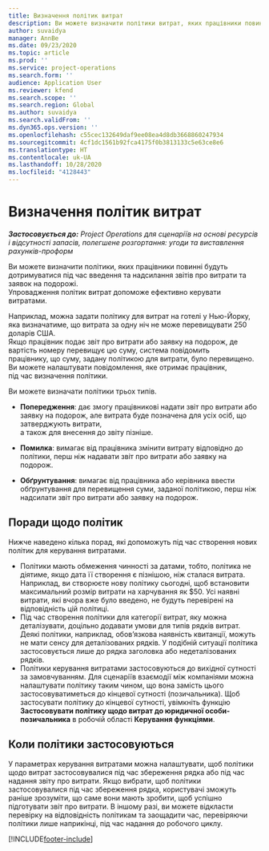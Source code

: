 ```yaml
---
title: Визначення політик витрат
description: Ви можете визначити політики витрат, яких працівники повинні будуть дотримуватися під час введення та надсилання звітів про витрати та заявок на подорожі.
author: suvaidya
manager: AnnBe
ms.date: 09/23/2020
ms.topic: article
ms.prod: ''
ms.service: project-operations
ms.search.form: ''
audience: Application User
ms.reviewer: kfend
ms.search.scope: ''
ms.search.region: Global
ms.author: suvaidya
ms.search.validFrom: ''
ms.dyn365.ops.version: ''
ms.openlocfilehash: c55cec132649daf9ee08ea4d8db3668860247934
ms.sourcegitcommit: 4cf1dc1561b92fca4175f0b3813133c5e63ce8e6
ms.translationtype: HT
ms.contentlocale: uk-UA
ms.lasthandoff: 10/28/2020
ms.locfileid: "4128443"
---
```

# <a name="define-expense-policies"></a>Визначення політик витрат

_**Застосовується до:** Project Operations для сценаріїв на основі ресурсів і відсутності запасів, полегшене розгортання: угоди та виставлення рахунків-проформ_

Ви можете визначити політики, яких працівники повинні будуть дотримуватися під час введення та надсилання звітів про витрати та заявок на подорожі.         
Упровадження політик витрат допоможе ефективно керувати витратами.         

Наприклад, можна задати політику для витрат на готелі у Нью-Йорку, яка визначатиме, що витрата за одну ніч не може перевищувати 250 доларів США.       
Якщо працівник подає звіт про витрати або заявку на подорож, де вартість номеру перевищує цю суму, система повідомить         
працівнику, що суму, задану політикою для витрати, було перевищено. Ви можете налаштувати повідомлення, яке отримає працівник,        
під час визначення політики.      
        
Ви можете визначати політики трьох типів.         
        
- **Попередження**: дає змогу працівникові надати звіт про витрати або заявку на подорож, але витрата буде позначена для усіх осіб, що затверджують витрати,         
  а також для внесення до звіту пізніше.        

- **Помилка**: вимагає від працівника змінити витрату відповідно до політики, перш ніж надавати звіт про витрати або заявку на подорож.        
 
 - **Обґрунтування**: вимагає від працівника або керівника ввести обґрунтування для перевищення суми, заданої політикою, перш ніж надсилати звіт про витрати або заявку на подорож.        

## <a name="policy-tips"></a>Поради щодо політик
Нижче наведено кілька порад, які допоможуть під час створення нових політик для керування витратами. 

- Політики мають обмеження чинності за датами, тобто, політика не діятиме, якщо дата її створення є пізнішою, ніж сталася витрата. Наприклад, ви створюєте нову політику сьогодні, щоб встановити максимальний розмір витрати на харчування як $50. Усі наявні витрати, які вчора вже було введено, не будуть перевірені на відповідність цій політиці.
- Під час створення політики для категорії витрат, яку можна деталізувати, доцільно додавати умови для типів рядків витрат. Деякі політики, наприклад, обов’язкова наявність квитанції, можуть не мати сенсу для деталізованих рядків. У подібній ситуації політика застосовується лише до рядка заголовка або недеталізованих рядків. 
- Політики керування витратами застосовуються до вихідної сутності за замовчуванням. Для сценаріїв взаємодії між компаніями можна налаштувати політику таким чином, що вона замість цього застосовуватиметься до кінцевої сутності (позичальника). Щоб застосувати політику до кінцевої сутності, увімкніть функцію **Застосовувати політику щодо витрат до юридичної особи-позичальника** в робочій області **Керування функціями**.

## <a name="when-to-evaluate-policies"></a>Коли політики застосовуються

У параметрах керування витратами можна налаштувати, щоб політики щодо витрат застосовувалися під час збереження рядка або під час надання звіту про витрати. Якщо вибрати, щоб політики застосовувалися під час збереження рядка, користувачі зможуть раніше зрозуміти, що саме вони мають зробити, щоб успішно підготувати звіт про витрати. В іншому разі, ви можете відкласти перевірку на відповідність політикам та заощадити час, перевіряючи політики лише наприкінці, під час надання до робочого циклу.


[!INCLUDE[footer-include](../includes/footer-banner.md)]